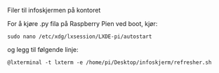 Filer til infoskjermen på kontoret


For å kjøre .py fila på Raspberry Pien ved boot, kjør:

````
sudo nano /etc/xdg/lxsession/LXDE-pi/autostart
````

og legg til følgende linje:

````
@lxterminal -t lxterm -e /home/pi/Desktop/infoskjerm/refresher.sh
````
